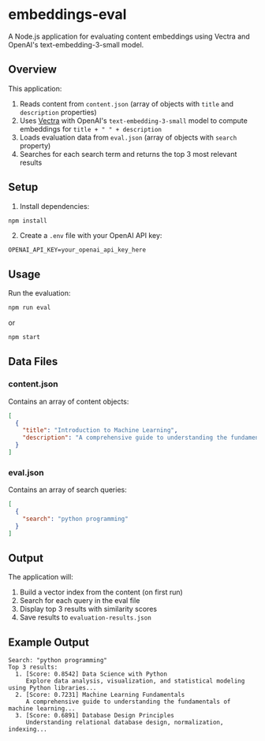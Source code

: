 # embeddings-eval

A Node.js application for evaluating content embeddings using Vectra and OpenAI's text-embedding-3-small model.

## Overview

This application:
1. Reads content from `content.json` (array of objects with `title` and `description` properties)
2. Uses [Vectra](https://github.com/Stevenic/vectra) with OpenAI's `text-embedding-3-small` model to compute embeddings for `title + " " + description`
3. Loads evaluation data from `eval.json` (array of objects with `search` property)
4. Searches for each search term and returns the top 3 most relevant results

## Setup

1. Install dependencies:
```bash
npm install
```

2. Create a `.env` file with your OpenAI API key:
```
OPENAI_API_KEY=your_openai_api_key_here
```

## Usage

Run the evaluation:
```bash
npm run eval
```

or

```bash
npm start
```

## Data Files

### content.json
Contains an array of content objects:
```json
[
  {
    "title": "Introduction to Machine Learning",
    "description": "A comprehensive guide to understanding the fundamentals..."
  }
]
```

### eval.json
Contains an array of search queries:
```json
[
  {
    "search": "python programming"
  }
]
```

## Output

The application will:
1. Build a vector index from the content (on first run)
2. Search for each query in the eval file
3. Display top 3 results with similarity scores
4. Save results to `evaluation-results.json`

## Example Output

```
Search: "python programming"
Top 3 results:
  1. [Score: 0.8542] Data Science with Python
     Explore data analysis, visualization, and statistical modeling using Python libraries...
  2. [Score: 0.7231] Machine Learning Fundamentals
     A comprehensive guide to understanding the fundamentals of machine learning...
  3. [Score: 0.6891] Database Design Principles
     Understanding relational database design, normalization, indexing...
```